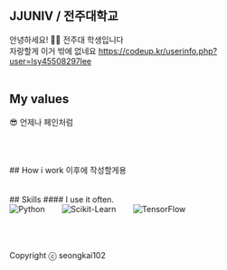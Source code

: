 ##  JJUNIV / 전주대학교
안녕하세요! 🙋‍♂️ 전주대 학생입니다
<br />
자랑할게 이거 밖에 없네요
https://codeup.kr/userinfo.php?user=lsy45508297lee
<br />
<br />
## My values
😎 언제나 페인처럼<br />

<br />
<br />
<br />
## How i work
이후에 작성할게용
<br />
<br />
<br />
## Skills
#### I use it often.
<div style="display:flex;gap:30px;flex-wrap:wrap;">
<img alt="Python" src ="https://img.shields.io/badge/Python-3776AB.svg?&style=for-the-badge&logo=Python&logoColor=white"/>
<img alt="Scikit-Learn" src="https://img.shields.io/badge/Scikit--Learn-F7931E.svg?&style=for-the-badge&logo=scikit-learn&logoColor=white"/>
<img alt="TensorFlow" src="https://img.shields.io/badge/TensorFlow-FF6F00.svg?&style=for-the-badge&logo=TensorFlow&logoColor=white"/>
</div>

<br />
<br />
<br />

Copyright ⓒ seongkai102
